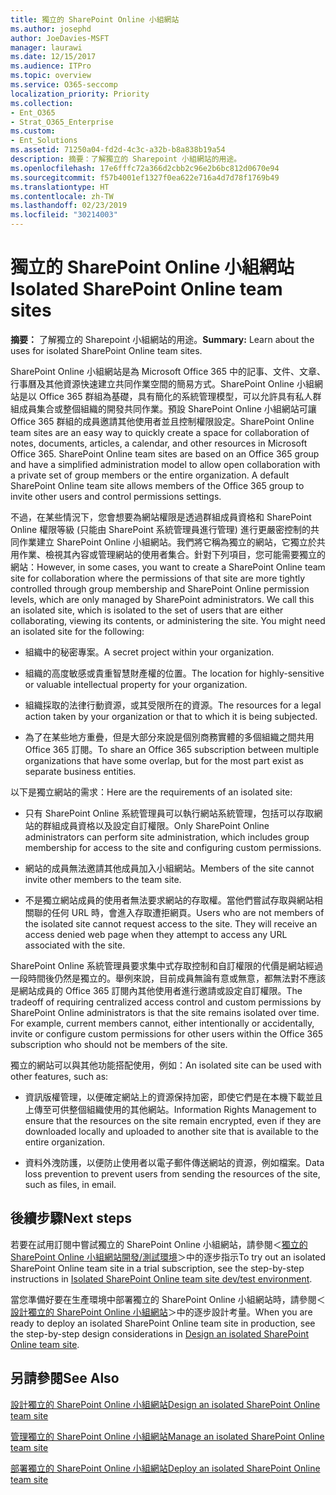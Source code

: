 ```yaml
---
title: 獨立的 SharePoint Online 小組網站
ms.author: josephd
author: JoeDavies-MSFT
manager: laurawi
ms.date: 12/15/2017
ms.audience: ITPro
ms.topic: overview
ms.service: O365-seccomp
localization_priority: Priority
ms.collection:
- Ent_O365
- Strat_O365_Enterprise
ms.custom:
- Ent_Solutions
ms.assetid: 71250a04-fd2d-4c3c-a32b-b8a838b19a54
description: 摘要：了解獨立的 Sharepoint 小組網站的用途。
ms.openlocfilehash: 17e6fffc72a366d2cbb2c96e2b6bc812d0670e94
ms.sourcegitcommit: f57b4001ef1327f0ea622e716a4d7d78f1769b49
ms.translationtype: HT
ms.contentlocale: zh-TW
ms.lasthandoff: 02/23/2019
ms.locfileid: "30214003"
---
```

# <a name="isolated-sharepoint-online-team-sites"></a><span data-ttu-id="b4e50-103">獨立的 SharePoint Online 小組網站</span><span class="sxs-lookup"><span data-stu-id="b4e50-103">Isolated SharePoint Online team sites</span></span>

 <span data-ttu-id="b4e50-104">**摘要：** 了解獨立的 Sharepoint 小組網站的用途。</span><span class="sxs-lookup"><span data-stu-id="b4e50-104">**Summary:** Learn about the uses for isolated SharePoint Online team sites.</span></span>
  
<span data-ttu-id="b4e50-p101">SharePoint Online 小組網站是為 Microsoft Office 365 中的記事、文件、文章、行事曆及其他資源快速建立共同作業空間的簡易方式。SharePoint Online 小組網站是以 Office 365 群組為基礎，具有簡化的系統管理模型，可以允許具有私人群組成員集合或整個組織的開發共同作業。預設 SharePoint Online 小組網站可讓 Office 365 群組的成員邀請其他使用者並且控制權限設定。</span><span class="sxs-lookup"><span data-stu-id="b4e50-p101">SharePoint Online team sites are an easy way to quickly create a space for collaboration of notes, documents, articles, a calendar, and other resources in Microsoft Office 365. SharePoint Online team sites are based on an Office 365 group and have a simplified administration model to allow open collaboration with a private set of group members or the entire organization. A default SharePoint Online team site allows members of the Office 365 group to invite other users and control permissions settings.</span></span>
  
<span data-ttu-id="b4e50-p102">不過，在某些情況下，您會想要為網站權限是透過群組成員資格和 SharePoint Online 權限等級 (只能由 SharePoint 系統管理員進行管理) 進行更嚴密控制的共同作業建立 SharePoint Online 小組網站。我們將它稱為獨立的網站，它獨立於共用作業、檢視其內容或管理網站的使用者集合。針對下列項目，您可能需要獨立的網站：</span><span class="sxs-lookup"><span data-stu-id="b4e50-p102">However, in some cases, you want to create a SharePoint Online team site for collaboration where the permissions of that site are more tightly controlled through group membership and SharePoint Online permission levels, which are only managed by SharePoint administrators. We call this an isolated site, which is isolated to the set of users that are either collaborating, viewing its contents, or administering the site. You might need an isolated site for the following:</span></span>
  
- <span data-ttu-id="b4e50-111">組織中的秘密專案。</span><span class="sxs-lookup"><span data-stu-id="b4e50-111">A secret project within your organization.</span></span>
    
- <span data-ttu-id="b4e50-112">組織的高度敏感或貴重智慧財產權的位置。</span><span class="sxs-lookup"><span data-stu-id="b4e50-112">The location for highly-sensitive or valuable intellectual property for your organization.</span></span>
    
- <span data-ttu-id="b4e50-113">組織採取的法律行動資源，或其受限所在的資源。</span><span class="sxs-lookup"><span data-stu-id="b4e50-113">The resources for a legal action taken by your organization or that to which it is being subjected.</span></span>
    
- <span data-ttu-id="b4e50-114">為了在某些地方重疊，但是大部分來說是個別商務實體的多個組織之間共用 Office 365 訂閱。</span><span class="sxs-lookup"><span data-stu-id="b4e50-114">To share an Office 365 subscription between multiple organizations that have some overlap, but for the most part exist as separate business entities.</span></span>
    
<span data-ttu-id="b4e50-115">以下是獨立網站的需求：</span><span class="sxs-lookup"><span data-stu-id="b4e50-115">Here are the requirements of an isolated site:</span></span>
  
- <span data-ttu-id="b4e50-116">只有 SharePoint Online 系統管理員可以執行網站系統管理，包括可以存取網站的群組成員資格以及設定自訂權限。</span><span class="sxs-lookup"><span data-stu-id="b4e50-116">Only SharePoint Online administrators can perform site administration, which includes group membership for access to the site and configuring custom permissions.</span></span>
    
- <span data-ttu-id="b4e50-117">網站的成員無法邀請其他成員加入小組網站。</span><span class="sxs-lookup"><span data-stu-id="b4e50-117">Members of the site cannot invite other members to the team site.</span></span>
    
- <span data-ttu-id="b4e50-p103">不是獨立網站成員的使用者無法要求網站的存取權。當他們嘗試存取與網站相關聯的任何 URL 時，會進入存取遭拒網頁。</span><span class="sxs-lookup"><span data-stu-id="b4e50-p103">Users who are not members of the isolated site cannot request access to the site. They will receive an access denied web page when they attempt to access any URL associated with the site.</span></span>
    
<span data-ttu-id="b4e50-p104">SharePoint Online 系統管理員要求集中式存取控制和自訂權限的代價是網站經過一段時間後仍然是獨立的。舉例來說，目前成員無論有意或無意，都無法對不應該是網站成員的 Office 365 訂閱內其他使用者進行邀請或設定自訂權限。</span><span class="sxs-lookup"><span data-stu-id="b4e50-p104">The tradeoff of requiring centralized access control and custom permissions by SharePoint Online administrators is that the site remains isolated over time. For example, current members cannot, either intentionally or accidentally, invite or configure custom permissions for other users within the Office 365 subscription who should not be members of the site.</span></span>
  
<span data-ttu-id="b4e50-122">獨立的網站可以與其他功能搭配使用，例如：</span><span class="sxs-lookup"><span data-stu-id="b4e50-122">An isolated site can be used with other features, such as:</span></span>
  
- <span data-ttu-id="b4e50-123">資訊版權管理，以便確定網站上的資源保持加密，即使它們是在本機下載並且上傳至可供整個組織使用的其他網站。</span><span class="sxs-lookup"><span data-stu-id="b4e50-123">Information Rights Management to ensure that the resources on the site remain encrypted, even if they are downloaded locally and uploaded to another site that is available to the entire organization.</span></span>
    
- <span data-ttu-id="b4e50-124">資料外洩防護，以便防止使用者以電子郵件傳送網站的資源，例如檔案。</span><span class="sxs-lookup"><span data-stu-id="b4e50-124">Data loss prevention to prevent users from sending the resources of the site, such as files, in email.</span></span>
    
## <a name="next-steps"></a><span data-ttu-id="b4e50-125">後續步驟</span><span class="sxs-lookup"><span data-stu-id="b4e50-125">Next steps</span></span>

<span data-ttu-id="b4e50-126">若要在試用訂閱中嘗試獨立的 SharePoint Online 小組網站，請參閱＜[獨立的 SharePoint Online 小組網站開發/測試環境](isolated-sharepoint-online-team-site-dev-test-environment.md)＞中的逐步指示</span><span class="sxs-lookup"><span data-stu-id="b4e50-126">To try out an isolated SharePoint Online team site in a trial subscription, see the step-by-step instructions in [Isolated SharePoint Online team site dev/test environment](isolated-sharepoint-online-team-site-dev-test-environment.md).</span></span>
  
<span data-ttu-id="b4e50-127">當您準備好要在生產環境中部署獨立的 SharePoint Online 小組網站時，請參閱＜[設計獨立的 SharePoint Online 小組網站](design-an-isolated-sharepoint-online-team-site.md)＞中的逐步設計考量。</span><span class="sxs-lookup"><span data-stu-id="b4e50-127">When you are ready to deploy an isolated SharePoint Online team site in production, see the step-by-step design considerations in [Design an isolated SharePoint Online team site](design-an-isolated-sharepoint-online-team-site.md).</span></span>
  
## <a name="see-also"></a><span data-ttu-id="b4e50-128">另請參閱</span><span class="sxs-lookup"><span data-stu-id="b4e50-128">See Also</span></span>

[<span data-ttu-id="b4e50-129">設計獨立的 SharePoint Online 小組網站</span><span class="sxs-lookup"><span data-stu-id="b4e50-129">Design an isolated SharePoint Online team site</span></span>](design-an-isolated-sharepoint-online-team-site.md)
  
[<span data-ttu-id="b4e50-130">管理獨立的 SharePoint Online 小組網站</span><span class="sxs-lookup"><span data-stu-id="b4e50-130">Manage an isolated SharePoint Online team site</span></span>](manage-an-isolated-sharepoint-online-team-site.md)

[<span data-ttu-id="b4e50-131">部署獨立的 SharePoint Online 小組網站</span><span class="sxs-lookup"><span data-stu-id="b4e50-131">Deploy an isolated SharePoint Online team site</span></span>](deploy-an-isolated-sharepoint-online-team-site.md)



